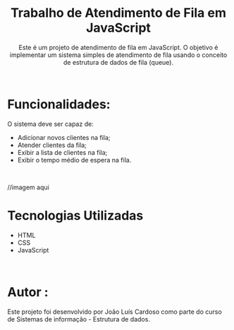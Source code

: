 <h1 align="center"><b>Trabalho de Atendimento de Fila em JavaScript</b></h1>
<p align="center">Este é um projeto de atendimento de fila em JavaScript. O objetivo é implementar um sistema simples de atendimento de fila usando o conceito de estrutura de dados de fila (queue).</p> 
<br>

<h1><b>Funcionalidades: </b></h1>
<p>O sistema deve ser capaz de: </p>
<ul>
   <li>Adicionar novos clientes na fila;</li>     
   <li>Atender clientes da fila;</li>    
   <li>Exibir a lista de clientes na fila;</li>    
   <li>Exibir o tempo médio de espera na fila.</li>    
   
</ul>
<br>

//imagem aqui

<h1><b>Tecnologias Utilizadas</b></h1>
<ul>
   <li>HTML</li>     
   <li>CSS</li>    
   <li>JavaScript</li>       
</ul>
<br>

<h1><b>Autor : </b></h1>
<p>
    Este projeto foi desenvolvido por João Luís Cardoso como parte do curso de Sistemas de informação - Estrutura de dados.         
</p>
